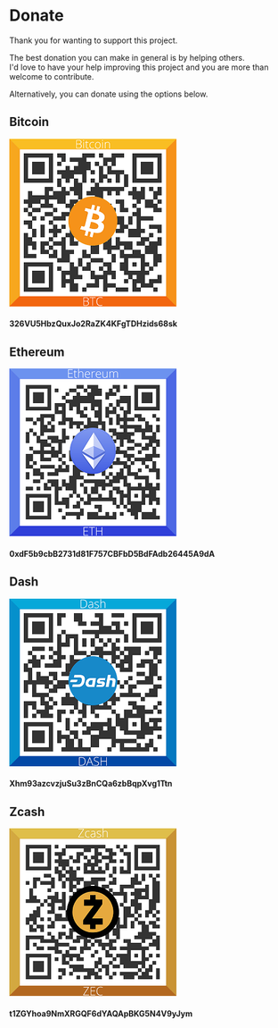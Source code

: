 # Donate #
Thank you for wanting to support this project.

The best donation you can make in general is by helping others. <br/> 
I'd love to have your help improving this project and you are more than welcome to contribute. 

Alternatively, you can donate using the options below.   

## Bitcoin ##
![bitcoin QR code](img/300_Bitcoin_QR_code.png)
#### 326VU5HbzQuxJo2RaZK4KFgTDHzids68sk ####
## Ethereum ##
![ether QR code](img/300_Ethereum_QR_code.png)
#### 0xdF5b9cbB2731d81F757CBFbD5BdFAdb26445A9dA ####
## Dash ##
![dash QR code](img/300_Dash_QR_code.png)
#### Xhm93azcvzjuSu3zBnCQa6zbBqpXvg1Ttn ####
## Zcash ##
![zcash QR code](img/300_ZCASH_QR_code.png)
#### t1ZGYhoa9NmXRGQF6dYAQApBKG5N4V9yJym ####

